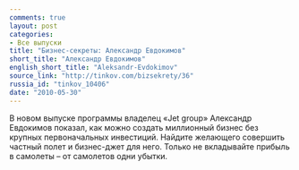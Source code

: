 ```yaml
---
comments: true
layout: post
categories:
- Все выпуски
title: "Бизнес-секреты: Александр Евдокимов"
short_title: "Александр Евдокимов"
english_short_title: "Aleksandr-Evdokimov"
source_link: "http://tinkov.com/bizsekrety/36"
russia_id: "tinkov_10406"
date: "2010-05-30"
---
```

В новом выпуске программы владелец «Jet group» Александр Евдокимов показал, как можно создать миллионный бизнес без крупных первоначальных инвестиций. Найдите желающего совершить частный полет и бизнес-джет для него. Только не вкладывайте прибыль в самолеты – от самолетов одни убытки.

